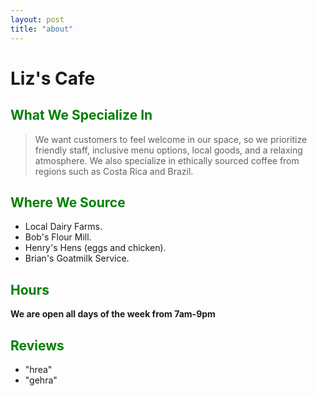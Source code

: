 ```yaml
---
layout: post
title: "about"
---
```





# Liz's Cafe

## <span style="color:green">What We Specialize In</span>

>We want customers to feel welcome in our space, so we prioritize friendly staff, inclusive menu options,
>local goods, and a relaxing atmosphere. We also specialize in ethically sourced coffee from regions such
>as Costa Rica and Brazil.



## <span style="color:green">Where We Source</span>

- Local Dairy Farms.
- Bob's Flour Mill.
- Henry's Hens (eggs and chicken).
- Brian's Goatmilk Service.

## <span style="color:green">Hours</span>

**We are open all days of the week from 7am-9pm**



## <span style="color:green">Reviews</span>

- "hrea"
- "gehra"
